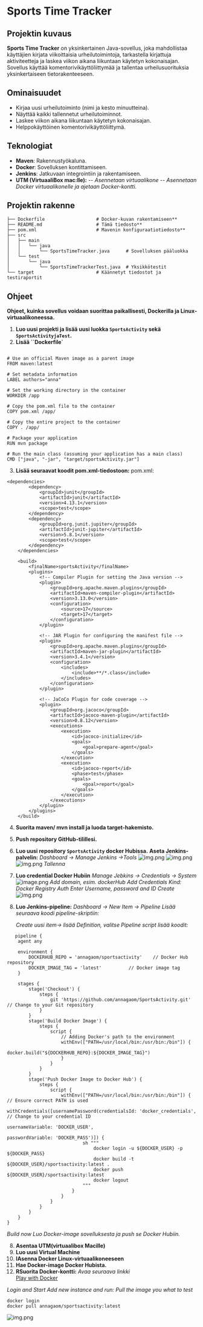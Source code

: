 # Sports Time Tracker

## Projektin kuvaus
**Sports Time Tracker** on yksinkertainen Java-sovellus, joka mahdollistaa käyttäjien kirjata viikoittaisia urheilutoimintoja, tarkastella kirjattuja aktiviteetteja ja laskea viikon aikana liikuntaan käytetyn kokonaisajan. Sovellus käyttää komentorivikäyttöliittymää ja tallentaa urheilusuorituksia yksinkertaiseen tietorakenteeseen.

## Ominaisuudet
- Kirjaa uusi urheilutoiminto (nimi ja kesto minuutteina).
- Näyttää kaikki tallennetut urheilutoiminnot.
- Laskee viikon aikana liikuntaan käytetyn kokonaisajan.
- Helppokäyttöinen komentorivikäyttöliittymä.

## Teknologiat
- **Maven**: Rakennustyökaluna.
- **Docker**: Sovelluksen kontittamiseen.
- **Jenkins**: Jatkuvaan integrointiin ja rakentamiseen.
- **UTM (VirtuaaliBox mac:lle):**
-- *Asennetaan virtuaalikone*
-- *Asennetaan Docker virtuaalikonelle ja ajetaan Docker-kontti.*

## Projektin rakenne
```
├── Dockerfile                   # Docker-kuvan rakentamiseen**
├── README.md                    # Tämä tiedosto**
├── pom.xml                      # Mavenin konfiguraatiotiedosto**
├── src
│   ├── main
│   │   └── java
│   │       └── SportsTimeTracker.java      # Sovelluksen pääluokka
│   └── test
│       └── java
│           └── SportsTimeTrackerTest.java  # Yksikkötestit
└── target                       # Käännetyt tiedostot ja testiraportit
```
## Ohjeet
**Ohjeet, kuinka sovellus voidaan suorittaa paikallisesti, Dockerilla ja Linux-virtuaalikoneessa.**
1. **Luo uusi projekti ja lisää uusi luokka `SportsActivity` sekä `SportsActivityjaTest`.**
2. **Lisää ``Dockerfile`**
```

# Use an official Maven image as a parent image
FROM maven:latest

# Set metadata information
LABEL authors="anna"

# Set the working directory in the container
WORKDIR /app

# Copy the pom.xml file to the container
COPY pom.xml /app/

# Copy the entire project to the container
COPY . /app/

# Package your application
RUN mvn package

# Run the main class (assuming your application has a main class)
CMD ["java", "-jar", "target/sportsActivity.jar"]

```

3. **Lisää seuraavat koodit pom.xml-tiedostoon:**
pom.xml:
```
<dependencies>
        <dependency>
            <groupId>junit</groupId>
            <artifactId>junit</artifactId>
            <version>4.13.1</version>
            <scope>test</scope>
        </dependency>
        <dependency>
            <groupId>org.junit.jupiter</groupId>
            <artifactId>junit-jupiter</artifactId>
            <version>5.8.1</version>
            <scope>test</scope>
        </dependency>
    </dependencies>

    <build>
        <finalName>sportsActivity</finalName>
        <plugins>
            <!-- Compiler Plugin for setting the Java version -->
            <plugin>
                <groupId>org.apache.maven.plugins</groupId>
                <artifactId>maven-compiler-plugin</artifactId>
                <version>3.13.0</version>
                <configuration>
                    <source>17</source>
                    <target>17</target>
                </configuration>
            </plugin>

            <!-- JAR Plugin for configuring the manifest file -->
            <plugin>
                <groupId>org.apache.maven.plugins</groupId>
                <artifactId>maven-jar-plugin</artifactId>
                <version>3.4.1</version>
                <configuration>
                    <includes>
                        <include>**/*.class</include>
                    </includes>
                </configuration>
            </plugin>

            <!-- JaCoCo Plugin for code coverage -->
            <plugin>
                <groupId>org.jacoco</groupId>
                <artifactId>jacoco-maven-plugin</artifactId>
                <version>0.8.12</version>
                <executions>
                    <execution>
                        <id>jacoco-initialize</id>
                        <goals>
                            <goal>prepare-agent</goal>
                        </goals>
                    </execution>
                    <execution>
                        <id>jacoco-report</id>
                        <phase>test</phase>
                        <goals>
                            <goal>report</goal>
                        </goals>
                    </execution>
                </executions>
            </plugin>
        </plugins>
    </build>
```
4. **Suorita maven/ mvn install ja luoda target-hakemisto.**
5. **Push repository GitHub-tilillesi.**
6. **Luo uusi repository `SportsActivity` docker Hubissa.**
   **Aseta Jenkins-palvelin:**
   *Dashboard -> Manage Jenkins ->Tools*
   ![img.png](kuvat/gitInstallation.png)
   ![img.png](kuvat/mavenInstallation.png)
   ![img.png](kuvat/dockerInstallation2.png)
   *Tallenna*
7. **Luo credential Docker Hubiin**
   *Manage Jebkins -> Credentials -> System*
   ![image.png](kuvat/dockerCredentials.png)
   *Add domain, esim. dockerHub*
   *Add Credentials*
   *Kind: Docker Registry Auth*
   *Enter Username, password and ID*
   *Create*
   ![img.png](kuvat/newCredentials.png)

8. **Luo Jenkins-pipeline:**
   *Dashboard -> New Item -> Pipeline*
   *Lisää seuraava koodi pipeline-skriptiin:*

   *Create uusi item-> lisää Definition, valitse  Pipeline script lisää koodit:*
```
   pipeline {
    agent any

    environment {
        DOCKERHUB_REPO = 'annagaom/sportsactivity'    // Docker Hub repository
        DOCKER_IMAGE_TAG = 'latest'          // Docker image tag
    }

    stages {
        stage('Checkout') {
            steps {
                git 'https://github.com/annagaom/SportsActivity.git' // Change to your Git repository
            }
        }
        stage('Build Docker Image') {
            steps {
                script {
                    // Adding Docker's path to the environment
                    withEnv(["PATH=/usr/local/bin:/usr/bin:/bin"]) {
                        docker.build("${DOCKERHUB_REPO}:${DOCKER_IMAGE_TAG}")
                    }
                }
            }
        }
        stage('Push Docker Image to Docker Hub') {
            steps {
                script {
                    withEnv(["PATH=/usr/local/bin:/usr/bin:/bin"]) { // Ensure correct PATH is used
                        withCredentials([usernamePassword(credentialsId: 'docker_credentials', // Change to your credential ID
                                                         usernameVariable: 'DOCKER_USER', 
                                                         passwordVariable: 'DOCKER_PASS')]) {
                            sh """
                                docker login -u ${DOCKER_USER} -p ${DOCKER_PASS}
                                docker build -t ${DOCKER_USER}/sportsactivity:latest .
                                docker push ${DOCKER_USER}/sportsactivity:latest
                                docker logout
                            """
                        }
                    }
                }
            }
        }
    }
}
   ```
*Build now*
*Luo Docker-image sovelluksesta ja push se Docker Hubiin.*

8. **Asentaa UTM(virtuaalibox Macille)**
1. **Luo uusi Virtual Machine**
2. **IAsenna Docker Linux-virtuaalikoneeseen**
3. **Hae Docker-image Docker Hubista.**
4. **RSuorita Docker-kontti:** 
   *Avaa seuraava linkki*  
   [Play with Docker](https://labs.play-with-docker.com/)

*Login and Start*
*Add new instance and run:*
*Pull the image you what to test*
```
docker login
docker pull annagaom/sportsactivity:latest
```
![img.png](kuvat/dockerPlayer.png)







  



